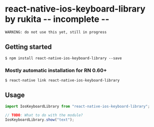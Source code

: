 # react-native-ios-keyboard-library by rukita -- incomplete --

`WARNING: do not use this yet, still in progress`

## Getting started

`$ npm install react-native-ios-keyboard-library --save`

### Mostly automatic installation for RN 0.60+

`$ react-native link react-native-ios-keyboard-library`

## Usage

```javascript
import IosKeyboardLibrary from "react-native-ios-keyboard-library";

// TODO: What to do with the module?
IosKeyboardLibrary.show("text");
```
